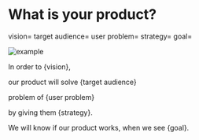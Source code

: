 # What is your product?

vision=
target audience=
user problem=
strategy=
goal=


![example](https://d262ilb51hltx0.cloudfront.net/max/800/1*b-JlzTz6Mti8n5-BWTEq2Q.png)

In order to {vision},

our product will solve {target audience}

problem of {user problem}

by giving them {strategy}.

We will know if our product works, when we see {goal}.
